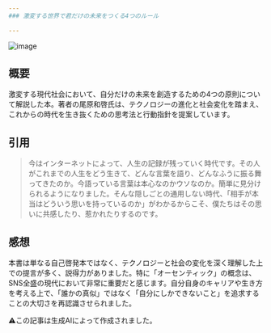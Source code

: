 ```yaml
---
### 激変する世界で君だけの未来をつくる4つのルール

---
```

![image](https://github.com/user-attachments/assets/42a6cb78-9ad8-47e6-ac24-3f0d17122ff8)

## 概要

激変する現代社会において、自分だけの未来を創造するための4つの原則について解説した本。著者の尾原和啓氏は、テクノロジーの進化と社会変化を踏まえ、これからの時代を生き抜くための思考法と行動指針を提案しています。

## 引用

>今はインターネットによって、人生の記録が残っていく時代です。その人がこれまでの人生をどう生きて、どんな言葉を語り、どんなふうに振る舞ってきたのか。今語っている言葉は本心なのかウソなのか。簡単に見分けられるようになりました。そんな隠しごとの通用しない時代、「相手が本当はどういう思いを持っているのか」がわかるからこそ、僕たちはその思いに共感したり、惹かれたりするのです。

## 感想

本書は単なる自己啓発本ではなく、テクノロジーと社会の変化を深く理解した上での提言が多く、説得力がありました。特に「オーセンティック」の概念は、SNS全盛の現代において非常に重要だと感じます。自分自身のキャリアや生き方を考える上で、「誰かの真似」ではなく「自分にしかできないこと」を追求することの大切さを再認識させられました。

⚠️この記事は生成AIによって作成されました。
